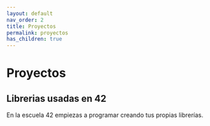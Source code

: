 ```yaml
---
layout: default
nav_order: 2
title: Proyectos
permalink: proyectos
has_children: true
---
```


# Proyectos

## Librerias usadas en 42

En la escuela 42 empiezas a programar creando tus propias librerías.